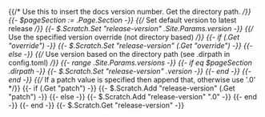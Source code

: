 {{/* Use this to insert the docs version number. Get the directory path. */}}
{{- $pageSection := .Page.Section -}}
{{/* Set default version to latest release */}}
{{- $.Scratch.Set "release-version" .Site.Params.version -}}
{{/* Use the specified version override (not directory based) */}}
{{- if (.Get "override") -}}
  {{- $.Scratch.Set "release-version" (.Get "override") -}}
{{- else -}}
{{/* Use version based on the directory path (see .dirpath in config.toml) */}}
  {{- range .Site.Params.versions -}}
    {{- if eq $pageSection .dirpath -}}
      {{- $.Scratch.Set "release-version" .version -}}
    {{- end -}}
  {{- end -}}
  {{/* If a patch value is specified then append that, otherwise use '.0' */}}
  {{- if (.Get "patch") -}}
    {{- $.Scratch.Add "release-version" (.Get "patch") -}}
  {{- else -}}
    {{- $.Scratch.Add "release-version" ".0" -}}
  {{- end -}}
{{- end -}}
{{- $.Scratch.Get "release-version" -}}

